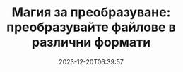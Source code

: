---
############################# Static ##########################
layout: "family"
date: 2023-12-20T06:39:57
draft: false

product: "Conversion"
product_tag: "conversion"

############################# Head ############################
head_title: "API за конвертор на файлове | On Premise API и онлайн услуга"
head_description: "Конвертирайте Word, PDF, Excel, Powerpoint или файлове с изображения лесно и безплатно"

############################# Header ##########################
title: "Магия за преобразуване: преобразувайте файлове в различни формати"
description: |
  Преобразувайте без усилие документи от различни изходни формати в различни целеви формати. Насладете се на широк набор от поддържани преобразувания без допълнителен софтуер, като MS Office, Apache Open Office, Adobe Acrobat Reader и др.

  Зареждайте документи от различни източници, включително файлове, потоци, URL адреси, FTP сървъри, Amazon S3, Azure Blob Storage и др.

  Използвайте всеки тип кеш памет, като Amazon S3, Dropbox, Google Drive, Windows Azure, Redis или други, като внедрите необходимите интерфейси.

############################# Platforms ############################
supported_platforms:
  enable: true  
  head_title: "Изберете своята платформа"
  title: "Поддържани платформи"
  description: "Библиотеката GroupDocs.Conversion поддържа следните операционни системи и рамки"
  details_link_title: "Научете повече"
  items:
    # supported_platforms loop
    - title: ".NET"
      description: "GroupDocs.Conversion for .NET"
      color: "blue"
      tag: "net"
      link: "/conversion/net/"
      features_link: "https://docs.groupdocs.com/conversion/net/system-requirements/"
      features:
        # features loop
        - content: ".NET Framework 4.6.2+  <br>  .NET Core 3.1  <br>  .NET 6+"
          rows: "3"
        # features loop
        - content: "Windows, Linux"
          rows: "1"
        # features loop
        - content: "3K+ двойки за преобразуване"
          rows: "1"        
    
    # supported_platforms loop
    - title: "Java"
      description: "GroupDocs.Conversion for Java"
      color: "red"
      tag: "java"
      link: "/conversion/java/"
      features_link: "https://docs.groupdocs.com/conversion/java/system-requirements/"
      features:
        # features loop
        - content: "J2SE 8.0 (1.8)+"
          rows: "3"
        # features loop
        - content:  "Windows, Linux, macOS"
          rows: "1"       
        # features loop
        - content: "3K+ двойки за преобразуване"
          rows: "1"        

    # supported_platforms loop
    - title: "Node.js"
      description: "GroupDocs.Conversion for Node.js"
      color: "green"
      tag: "nodejs-java"
      link: "/conversion/nodejs-java/"
      features_link: "https://docs.groupdocs.com/conversion/nodejs-java/system-requirements/"
      features:
        # features loop
        - content: "Node.js 16+  <br>  and J2SE 8.0 (1.8)+"
          rows: "3"
        # features loop
        - content:  "Windows, Linux, macOS"
          rows: "1"
        # features loop
        - content:  "3K+ двойки за преобразуване"
          rows: "1"


############################# Features ############################

features:
  enable: true
  title: "Набор от функции на GroupDocs.Conversion"
  description: "API за конвертиране на файлове между множество типове като HTML, PDF, Word, Excel, PNG и много други без софтуер на трети страни."

  items:
    # feature loop
    - icon: "convert"
      title: "Конвертирайте документи и изображения"
      content: "Преобразувайте файлове от различен източник в различни целеви формати."

    # feature loop
    - icon: "password"
      title: "Отворете защитени документи"
      content: "Задайте парола за отваряне на криптирани документи."

    # feature loop
    - icon: "load"
      title: "Зареждайте файлове от всяко място"
      content: "Заредете документи от различни файлове, URL адреси, FTP сървъри, Amazon S3 и др."
    
    # feature loop
    - icon: "settings"
      title: "Управление на изходните настройки"
      content: "Завъртете и пренаредете страниците, посочете дали да се визуализират бележки и коментари."


############################# Code samples ############################
code_samples:
  enable: true
  title: "Примери на кодове за преобразуване на GroupDocs"
  description: "Някои случаи на употреба на типични операции GroupDocs.Conversion в C#, Java, TypeScript"
  items:
    # code sample loop
    - title: "Конвертирайте PDF в DOCX в няколко реда код"
      content: |
       С GroupDocs.Conversion можете да конвертирате PDF файл в DOCX без усилие – всичко, от което се нуждаете, е само няколко реда код. Освен това не изисква софтуер на трети страни като Microsoft Word или Adobe Acrobat. Ето пример как може да се постигне:
      samples:
        - language: "C#"
          color: "blue"
          content: |
            ```csharp {style=abap}   
            // Заредете изходния PDF файл
            using (var converter = new GroupDocs.Conversion.Converter("sample.pdf"))
            {
                // Задайте опциите за конвертиране за DOCX формат
                var options = new WordProcessingConvertOptions();
                // Конвертирайте във формат DOCX
                converter.Convert("converted.docx", options);
            }
            ```
        - language: "Java"
          color: "red"
          content: |
            ```java {style=abap}   
            import com.groupdocs.conversion.Converter;
            import com.groupdocs.conversion.options.convert.WordProcessingConvertOptions;
            ...
            // Заредете изходния PDF файл
            Converter converter = new Converter("sample.pdf");
            // Задайте опциите за конвертиране за DOCX формат
            WordProcessingConvertOptions options = new WordProcessingConvertOptions();
            // Конвертирайте във формат DOCX
            converter.convert("converted.docx", options);
            ```
        - language: "TypeScript"
          color: "green"
          content: |
            ```javascript {style=abap}  
            // Заредете изходния PDF файл
            const converter = new groupdocs.conversion.Converter("sample.pdf");
            // Задайте опциите за конвертиране за DOCX формат
            const options = new groupdocs.conversion.WordProcessingConvertOptions();
            // Конвертирайте във формат DOCX
            converter.convert("converted.docx", options);
            ```


############################# Formats ############################
formats:
  enable: true
  title:  "Поддържат се над 60 файлови формата"
  description: "GroupDocs.Conversion поддържа операции с най-популярните [файлови формати](https://docs.groupdocs.com/conversion/net/supported-file-formats/)."


############################# Metrics ############################

metrics:
  enable: true
  title: "Задълбочени показатели и статистически прозрения"
  description: "Потопете се в подробна разбивка на нашите ключови цифри, предоставяйки изчерпателни показатели и статистически прозрения за нашите постижения, въздействие и растеж."

  items:
    # metrics loop
    - number: "3K+"
      title: "Поддържани двойки за преобразуване"
      content: "Лесно конвертирайте файлове в хиляди поддържани двойки - Microsoft Office, PDF, изображения, видео, аудио и бази данни. Дайте възможност на потребителите безпроблемно да трансформират различни типове файлове за гъвкавост и удобство."
    # metrics loop
    - number: "1.0M"
      title: "Изтегляния на NuGet"
      content: "Присъединете се към нашите доволни потребители, избрали нашия пакет NuGet. Нашето решение се превърна в доверен и широко възприет ресурс в общността на разработчиците, осигурявайки безпроблемна интеграция и ценна функционалност за безброй проекти."

    # metrics loop
    - number: "10+"
      title: "библиотеки"
      content: "Нашият продукт включва 10+ библиотеки, предлагащи разширени функции за оптимизиране на производителността. Тези библиотеки са проектирани да изпълняват различни нужди за разработка с несравними възможности."
    
    # metrics loop
    - number: "100+"
      title: "Доволни клиенти"
      content: "Процъфтяващ в съвършенството, нашият продукт спечели доверието на над 100 възхитени клиенти, които разчитат на неговите здрави характеристики и надеждна работа. Намерете успеха и ефективността с нашето иновативно решение."


############################# Customers ############################
# logo size X1 => 170:70  X2 => 340 : 140

customers:
  enable: true
  title: "Нашите доволни клиенти"
  description: "Библиотеките на GroupDocs се използват от световно известни и изтъкнати марки по целия свят."

  items:
    # customers loop
    - title: "BenQ Corporation"
      logo: "benq"
    # customers loop
    - title: "Nasdaq Stock Market"
      logo: "nasdaq"
    # customers loop
    - title: "AT&T Inc."
      logo: "att"
    # customers loop
    - title: "AstraZeneca"
      logo: "astrazeneca"
    # customers loop
    - title: "Central Bank of Argentina"
      logo: "argentinacentralbank"
    # customers loop
    - title: "Roche Holding AG"
      logo: "roche"
    # customers loop
    - title: "Capita"
      logo: "capita"
    # customers loop
    - title: "Axa S.A."
      logo: "axa"
    # customers loop
    - title: "Instructure Inc."
      logo: "instructure"
     # customers loop
    - title: "Wipro"
      logo: "wipro"



############################# Actions ############################

actions:
  enable: true
  title: "Готови ли сте да започнете?"
  description: "Изпробвайте функциите на GroupDocs.Conversion безплатно или поискайте лиценз"

  items:
    #  loop
    - title: ".NET"
      link: "/conversion/net/"
      color: "blue"
        #  loop
    - title: "Java"
      link: "/conversion/java/"
      color: "red"
        #  loop
    - title: "Node.js"
      link: "/conversion/nodejs-java/"
      color: "green"


############################# Faq ############################

faq:
  enable: true
  title: "Често срещани въпроси и опасения"
  description: "Намерете отговори на често срещани запитвания в нашия раздел с често задавани въпроси, за да отговорите бързо на вашите запитвания и притеснения."

  items:
    #  loop
    - question: "Мога ли да оценя продуктите на GroupDocs преди закупуване?"
      answer: |
        да Всички продукти на GroupDocs имат налична безрискова версия за оценка. Силно насърчаваме разработчиците да изтеглят и изпробват нашите API преди покупка, за да сме сигурни, че ще задоволят вашите нужди на 100%.
    #  loop
    - question: "GroupDocs прави ли демонстрации на продукти?"
      answer: |
        Не, нашият фокус е върху нашите API и създаването на възможно най-функционалните и стабилни продукти. Ние предлагаме напълно функционални и безплатни пробни версии под формата на [временен лиценз](https://purchase.groupdocs.com/temporary-license/), така че можете да изпробвате продукта сами.
    #  loop
    - question: "Къде мога да изтегля продукта?"
      answer: |
        Всички продукти са достъпни за изтегляне от [уебсайта](https://releases.groupdocs.com). Ние не изпращаме физически копия на нашия софтуер по пощата.    
    #  loop
    - question: "Лицензите за разработчици на GroupDocs за потребител ли са или за посочен потребител?"
      answer: |
        Лицензите за разработчици на GroupDocs са за потребител, а не за посочен потребител. Разбираме, че членовете на екипа по програмиране може да се променят с течение на времето и че не е практично да се налага да актуализирате лиценза всеки път, когато това се случи.
    #  loop
    - question: "Имаме ли нужда от отделен лиценз за нашата компилация или CI (Continuous Integration) сървър?"
      answer: |
        Не, щастливи сме, че клиентите използват продуктите на GroupDocs на един сървър за целите на изграждането на решения без допълнителни разходи. Тази инсталация не трябва да се използва за заобикаляне на лицензионните условия на вашето споразумение с GroupDocs и трябва да спазва всички ограничения за повторно разпространение или местоположение, наложени от закупения от вас лиценз.

############################# Cloud ############################

cloud_links:
  enable: true
  title: "API с нисък код на GroupDocs.Conversion"
  description: "Ускорете преобразуването на документ или изображение във всеки тип приложение с нашия базиран в облак REST API"

  items:
    #  loop
    - icon: "groupdocs_conversion-for-curl"
      title: "GroupDocs.Conversion Cloud for cURL"
      link: "https://products.groupdocs.cloud/conversion/curl"
      content: "Използвайте cURL RESTful API за конвертиране на файлове, за да конвертирате без усилие различни файлови формати, включително Microsoft Office, PDF, Email, Project, HTML и други, в рамките на вашите приложения."

    #  loop
    - icon: "groupdocs_conversion-for-net"
      title: "GroupDocs.Conversion Cloud for .NET"
      link: "https://products.groupdocs.cloud/conversion/net"
      content: "Използвайте REST API за преобразуване на .NET файлове за безпроблемно преобразуване на Microsoft Office, PDF, имейл, Project, HTML и различни общи файлови формати на всяка платформа с Cloud SDK."
    #  loop
    - icon: "groupdocs_conversion-for-java"
      title: "GroupDocs.Conversion Cloud for Java"
      link: "https://products.groupdocs.cloud/conversion/java"
      content: "Подобрете вашите базирани в облак Java приложения с разширени възможности за конвертиране на документи, достъпни на всяка платформа, способна да прави REST API извиквания."

############################# Apps ############################

app_links:
  enable: true
  title: "Приложения GroupDocs.Conversion NoCode"
  description: "Онлайн приложение, което ви позволява да конвертирате 100+ популярни файлови формати в браузър"

  items:
    #  loop
    - icon: "groupdocs_conversion-app"
      title: "GroupDocs.Conversion <br> Total"
      link: "https://products.groupdocs.app/conversion/total"
      content: "Без усилие конвертирайте над стотици формати в PDF, XLSX, DOCX, XPS, HTML и други с лекота."

    #  loop
    - icon: "groupdocs_words-app"
      title:  "GroupDocs.Conversion <br> DOC to XLS"
      link: "https://products.groupdocs.app/conversion/doc-to-xls"
      content: "Безплатно онлайн приложение за конвертиране на DOC в XLS формат директно от вашия уеб браузър."

    #  loop
    - icon: "groupdocs_pdf-app"
      title:  "GroupDocs.Conversion <br> PDF to DOCX"
      link: "https://products.groupdocs.app/conversion/pdf-to-docx"
      content: "Преобразувайте лесно вашите PDF документи във формат Word (DOCX), като ги качите чрез нашия удобен за потребителя интерфейс."
    

---